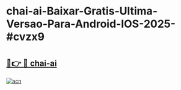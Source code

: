 # chai-ai-Baixar-Gratis-Ultima-Versao-Para-Android-IOS-2025-#cvzx9

# <h2><a href="https://ainizakaria.my?title=chai-ai&ref=24M">🔗👉 🔴 chai-ai</a></h2>

[![acn](https://github.com/user-attachments/assets/0f9c940e-d8b0-45ae-aac7-cd30a18b3e1c)](https://ainizakaria.my?title=chai-ai&ref=24M)


